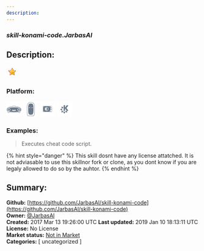 ```yaml
---
description: 
---
```


### _skill-konami-code.JarbasAl_  
## Description:  
  
  
![](../.gitbook/assets/star.png)  
  
### Platform:  
 ![Mark I](../.gitbook/assets/mark-1-icon.png)  ![Mark II](../.gitbook/assets/mark-2-icon.png)  ![Picroft](../.gitbook/assets/picroft-icon.png)  ![plasmoid](../.gitbook/assets/kde.png)   
### Examples:  
> Executes cheat code script.  
  
{% hint style="danger" %}
This skill dosnt have any license attatched. It is not adviasable to use this skillnor fork or clone, as you dont know if you are legaly allowed to do so by the auhtor.
{% endhint %}
  
## Summary:  
**Github:** [https://github.com/JarbasAl/skill-konami-code](https://github.com/JarbasAl/skill-konami-code)  
**Owner:** [@JarbasAl](https://github.com/JarbasAl)  
**Created:** 2017 Mar 13 19:26:00 UTC  **Last updated:** 2019 Jan 10 18:13:11 UTC  
**License:** No License  
**Market status:** [Not in Market](https://market.mycroft.ai/skill/)  
**Categories:** [ uncategorized ]   
